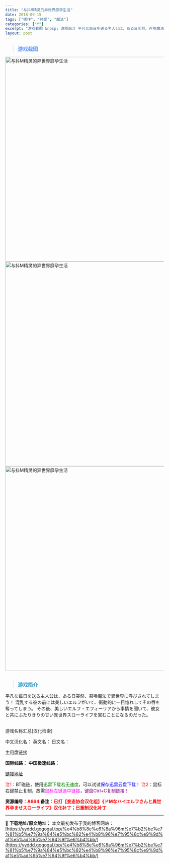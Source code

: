 ```yaml
---
title: "与抖M精灵的异世界靡孕生活"
date: 2018-09-15
tags: ["拔作", "纯爱", "魔法"]
categories: ["Y"]
excerpt: "游戏截图 &nbsp; 游戏简介 平凡な毎日を送る主人公は、ある日突然、召喚魔法で異世界に呼びされてしまう！ 混乱する彼の前には美しいエルフがいて、衝動的に一目惚れしてその唇を奪ってしまう。 その後、美しいエルフ・エフィーリアから事情を聞いて、彼女と共にふたりきりの甘い異世界スローライフを営むことに&hellip;"
layout: post
---
```


<div>
<blockquote><b><span style="font-size: 12pt; color: #6699ff;">游戏截图</span></b></blockquote>
<div><img title="点击放大" src="https://yyddd.gogogal.top/wp-content/uploads/2025/04/20250430_68120453da31c.webp" alt="与抖M精灵的异世界靡孕生活" width="650" /></div>
<div><img title="点击放大" src="https://yyddd.gogogal.top/wp-content/uploads/2025/04/20250430_681204571f7f7.webp" alt="与抖M精灵的异世界靡孕生活" width="650" /></div>
<div><img title="点击放大" src="https://yyddd.gogogal.top/wp-content/uploads/2025/04/20250430_6812045a1f6dc.webp" alt="与抖M精灵的异世界靡孕生活" width="650" /></div>
&nbsp;
<blockquote><b><span style="font-size: 12pt; color: #3399cc;">游戏简介</span></b></blockquote>
<div>平凡な毎日を送る主人公は、ある日突然、召喚魔法で異世界に呼びされてしまう！
混乱する彼の前には美しいエルフがいて、衝動的に一目惚れしてその唇を奪ってしまう。
その後、美しいエルフ・エフィーリアから事情を聞いて、彼女と共にふたりきりの甘い異世界スローライフを営むことになるのだった。

</div>
&nbsp;

游戏名称汇总[汉化检索]

中文汉化名：
英文名：
日文名：

</div>
<div class="panel panel-primary">
<div class="panel-heading">主用盘链接</div>
<div class="panel-body">

<b>国际线路：</b>
<b>中国极速线路：</b>

<!--wechatfans start-->

<a href="https://pan.xunlei.com/s/VOSYSbyS8cdMrpmzHPniI-14A1?pwd=yjzk#">链接地址</a>

<!--wechatfans end-->
<span style="color: #ff0000;">注1：</span>BT磁链，使用<span style="color: #008000;">迅雷下载若无速度</span>，可以试试<span style="color: #0000ff;">保存迅雷云盘下载！</span>
<span style="color: #ff0000;">注2：</span>鼠标右键禁止复制，故需<span style="color: #ff00ff;">鼠标左键选中链接</span>，<span style="color: #800080;">键盘Ctrl+C复制链接！</span>

</div>
<div class="panel-footer"><span style="color: #ff0000;"><b><span style="color: #000000;">资源编号</span>：A664</b></span>
<span style="color: #ff0000;"><b><span style="color: #000000;">备注</span>：已打【变态协会汉化组】《ドMなハイエルフさんと異世界孕ませスローライフ》汉化补丁；已重制汉化补丁</b></span></div>
</div>

---
📖 **下载地址/原文地址：** 本文最初发布于我的博客网站：[https://yyddd.gogogal.top/%e4%b8%8e%e6%8a%96m%e7%b2%be%e7%81%b5%e7%9a%84%e5%bc%82%e4%b8%96%e7%95%8c%e9%9d%a1%e5%ad%95%e7%94%9f%e6%b4%bb/](https://yyddd.gogogal.top/%e4%b8%8e%e6%8a%96m%e7%b2%be%e7%81%b5%e7%9a%84%e5%bc%82%e4%b8%96%e7%95%8c%e9%9d%a1%e5%ad%95%e7%94%9f%e6%b4%bb/)
